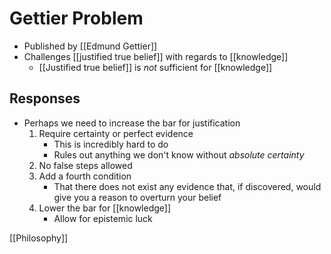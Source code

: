 # Gettier Problem

- Published by [[Edmund Gettier]]
- Challenges [[justified true belief]] with regards to [[knowledge]]
  - [[Justified true belief]] is *not* sufficient for [[knowledge]]

## Responses

- Perhaps we need to increase the bar for justification
  1. Require certainty or perfect evidence
     - This is incredibly hard to do
     - Rules out anything we don't know without *absolute certainty*
  2. No false steps allowed
  3. Add a fourth condition
     - That there does not exist any evidence that, if discovered, would give you a reason to overturn your belief
  4. Lower the bar for [[knowledge]]
     - Allow for epistemic luck

[[Philosophy]]

